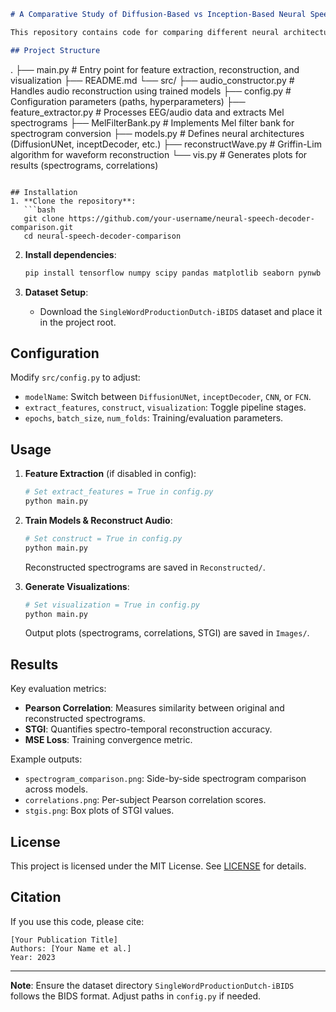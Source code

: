 ```markdown
# A Comparative Study of Diffusion-Based vs Inception-Based Neural Speech Decoders

This repository contains code for comparing different neural architectures (DiffusionUNet, inceptDecoder, FCN, and CNN) to reconstruct speech from EEG signals. The study evaluates performance using spectro-temporal metrics like Pearson correlation and STGI (Spectro-Temporal Glimpsing Index).

## Project Structure
```
.
├── main.py              # Entry point for feature extraction, reconstruction, and visualization
├── README.md
└── src/
    ├── audio_constructor.py   # Handles audio reconstruction using trained models
    ├── config.py              # Configuration parameters (paths, hyperparameters)
    ├── feature_extractor.py   # Processes EEG/audio data and extracts Mel spectrograms
    ├── MelFilterBank.py       # Implements Mel filter bank for spectrogram conversion
    ├── models.py              # Defines neural architectures (DiffusionUNet, inceptDecoder, etc.)
    ├── reconstructWave.py     # Griffin-Lim algorithm for waveform reconstruction
    └── vis.py                 # Generates plots for results (spectrograms, correlations)
```

## Installation
1. **Clone the repository**:
   ```bash
   git clone https://github.com/your-username/neural-speech-decoder-comparison.git
   cd neural-speech-decoder-comparison
   ```

2. **Install dependencies**:
   ```bash
   pip install tensorflow numpy scipy pandas matplotlib seaborn pynwb
   ```

3. **Dataset Setup**:
   - Download the `SingleWordProductionDutch-iBIDS` dataset and place it in the project root.

## Configuration
Modify `src/config.py` to adjust:
- `modelName`: Switch between `DiffusionUNet`, `inceptDecoder`, `CNN`, or `FCN`.
- `extract_features`, `construct`, `visualization`: Toggle pipeline stages.
- `epochs`, `batch_size`, `num_folds`: Training/evaluation parameters.

## Usage
1. **Feature Extraction** (if disabled in config):
   ```python
   # Set extract_features = True in config.py
   python main.py
   ```

2. **Train Models & Reconstruct Audio**:
   ```python
   # Set construct = True in config.py
   python main.py
   ```
   Reconstructed spectrograms are saved in `Reconstructed/`.

3. **Generate Visualizations**:
   ```python
   # Set visualization = True in config.py
   python main.py
   ```
   Output plots (spectrograms, correlations, STGI) are saved in `Images/`.

## Results
Key evaluation metrics:
- **Pearson Correlation**: Measures similarity between original and reconstructed spectrograms.
- **STGI**: Quantifies spectro-temporal reconstruction accuracy.
- **MSE Loss**: Training convergence metric.

Example outputs:
- `spectrogram_comparison.png`: Side-by-side spectrogram comparison across models.
- `correlations.png`: Per-subject Pearson correlation scores.
- `stgis.png`: Box plots of STGI values.

## License
This project is licensed under the MIT License. See [LICENSE](LICENSE) for details.

## Citation
If you use this code, please cite:
```plaintext
[Your Publication Title]
Authors: [Your Name et al.]
Year: 2023
```

---

**Note**: Ensure the dataset directory `SingleWordProductionDutch-iBIDS` follows the BIDS format. Adjust paths in `config.py` if needed.
```
